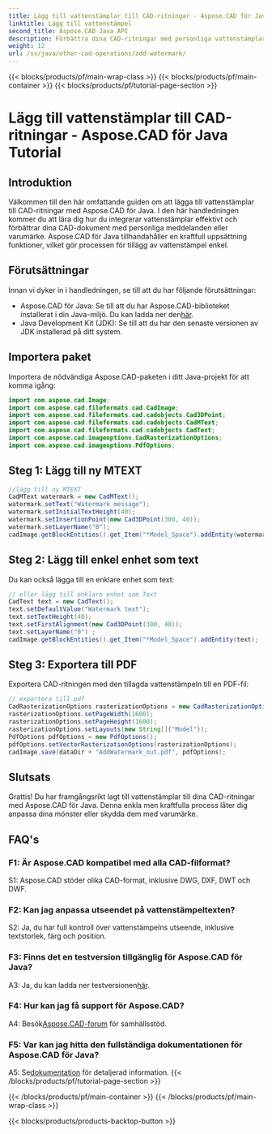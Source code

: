 ```yaml
---
title: Lägg till vattenstämplar till CAD-ritningar - Aspose.CAD för Java Tutorial
linktitle: Lägg till vattenstämpel
second_title: Aspose.CAD Java API
description: Förbättra dina CAD-ritningar med personliga vattenstämplar med Aspose.CAD för Java. Följ vår steg-för-steg-guide för sömlös integration.
weight: 12
url: /sv/java/other-cad-operations/add-watermark/
---
```


{{< blocks/products/pf/main-wrap-class >}}
{{< blocks/products/pf/main-container >}}
{{< blocks/products/pf/tutorial-page-section >}}

# Lägg till vattenstämplar till CAD-ritningar - Aspose.CAD för Java Tutorial

## Introduktion

Välkommen till den här omfattande guiden om att lägga till vattenstämplar till CAD-ritningar med Aspose.CAD för Java. I den här handledningen kommer du att lära dig hur du integrerar vattenstämplar effektivt och förbättrar dina CAD-dokument med personliga meddelanden eller varumärke. Aspose.CAD för Java tillhandahåller en kraftfull uppsättning funktioner, vilket gör processen för tillägg av vattenstämpel enkel.

## Förutsättningar

Innan vi dyker in i handledningen, se till att du har följande förutsättningar:

-  Aspose.CAD för Java: Se till att du har Aspose.CAD-biblioteket installerat i din Java-miljö. Du kan ladda ner den[här](https://releases.aspose.com/cad/java/).
- Java Development Kit (JDK): Se till att du har den senaste versionen av JDK installerad på ditt system.

## Importera paket

Importera de nödvändiga Aspose.CAD-paketen i ditt Java-projekt för att komma igång:

```java
import com.aspose.cad.Image;
import com.aspose.cad.fileformats.cad.CadImage;
import com.aspose.cad.fileformats.cad.cadobjects.Cad3DPoint;
import com.aspose.cad.fileformats.cad.cadobjects.CadMText;
import com.aspose.cad.fileformats.cad.cadobjects.CadText;
import com.aspose.cad.imageoptions.CadRasterizationOptions;
import com.aspose.cad.imageoptions.PdfOptions;
```

## Steg 1: Lägg till ny MTEXT

```java
//lägg till ny MTEXT
CadMText watermark = new CadMText();
watermark.setText("Watermark message");
watermark.setInitialTextHeight(40);
watermark.setInsertionPoint(new Cad3DPoint(300, 40));
watermark.setLayerName("0");
cadImage.getBlockEntities().get_Item("*Model_Space").addEntity(watermark);
```

## Steg 2: Lägg till enkel enhet som text

Du kan också lägga till en enklare enhet som text:

```java
// eller lägg till enklare enhet som Text
CadText text = new CadText();
text.setDefaultValue("Watermark text");
text.setTextHeight(40);
text.setFirstAlignment(new Cad3DPoint(300, 40));
text.setLayerName("0") ;
cadImage.getBlockEntities().get_Item("*Model_Space").addEntity(text);
```

## Steg 3: Exportera till PDF

Exportera CAD-ritningen med den tillagda vattenstämpeln till en PDF-fil:

```java
// exportera till pdf
CadRasterizationOptions rasterizationOptions = new CadRasterizationOptions();
rasterizationOptions.setPageWidth(1600);
rasterizationOptions.setPageHeight(1600);
rasterizationOptions.setLayouts(new String[]{"Model"});
PdfOptions pdfOptions = new PdfOptions();
pdfOptions.setVectorRasterizationOptions(rasterizationOptions);
cadImage.save(dataDir + "AddWatermark_out.pdf", pdfOptions);

```

## Slutsats

Grattis! Du har framgångsrikt lagt till vattenstämplar till dina CAD-ritningar med Aspose.CAD för Java. Denna enkla men kraftfulla process låter dig anpassa dina mönster eller skydda dem med varumärke.

## FAQ's

### F1: Är Aspose.CAD kompatibel med alla CAD-filformat?

S1: Aspose.CAD stöder olika CAD-format, inklusive DWG, DXF, DWT och DWF.

### F2: Kan jag anpassa utseendet på vattenstämpeltexten?

S2: Ja, du har full kontroll över vattenstämpelns utseende, inklusive textstorlek, färg och position.

### F3: Finns det en testversion tillgänglig för Aspose.CAD för Java?

 A3: Ja, du kan ladda ner testversionen[här](https://releases.aspose.com/).

### F4: Hur kan jag få support för Aspose.CAD?

 A4: Besök[Aspose.CAD-forum](https://forum.aspose.com/c/cad/19) för samhällsstöd.

### F5: Var kan jag hitta den fullständiga dokumentationen för Aspose.CAD för Java?

 A5: Se[dokumentation](https://reference.aspose.com/cad/java/) för detaljerad information.
{{< /blocks/products/pf/tutorial-page-section >}}

{{< /blocks/products/pf/main-container >}}
{{< /blocks/products/pf/main-wrap-class >}}

{{< blocks/products/products-backtop-button >}}
